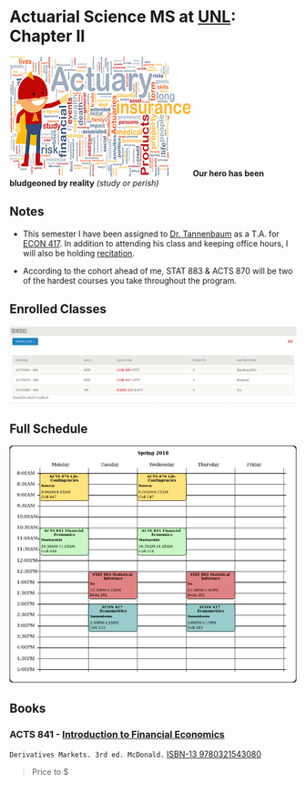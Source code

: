 # Actuarial Science MS at [UNL](http://www.unl.edu/): Chapter II

![Actuary Hero](https://github.com/Infinite-Actuary/Fall-2017/blob/master/images/Actuary-Hero.jpg?raw=true)
**Our hero has been bludgeoned by reality** *(study or perish)*

## Notes

* This semester I have been assigned to [Dr. Tannenbaum](https://cba.unl.edu/people/dtannenbaum/) as a T.A. for [ECON 417](https://bulletin.unl.edu/undergraduate/courses/ECON/417). In addition to attending his class and keeping office hours, I will also be holding [recitation](https://www.urbandictionary.com/define.php?term=recitation).

* According to the cohort ahead of me, STAT 883 & ACTS 870 will be two of the hardest courses you take throughout the program.

## Enrolled Classes

![Enrolled Classes](https://github.com/Infinite-Actuary/Spring-2018/blob/master/images/Spring-2018-Enrolled.png)

## Full Schedule

![Spring 2018 Schedule](https://github.com/Infinite-Actuary/Spring-2018/blob/master/images/Schedule-Spring-2018.png)

## Books

### ACTS 841 - [Introduction to Financial Economics](https://bulletin.unl.edu/courses/ACTS/441)
`Derivatives Markets. 3rd ed. McDonald.` [ISBN-13 9780321543080](https://www.amazon.com/s/field-keywords=9780321543080)

>Price to $
